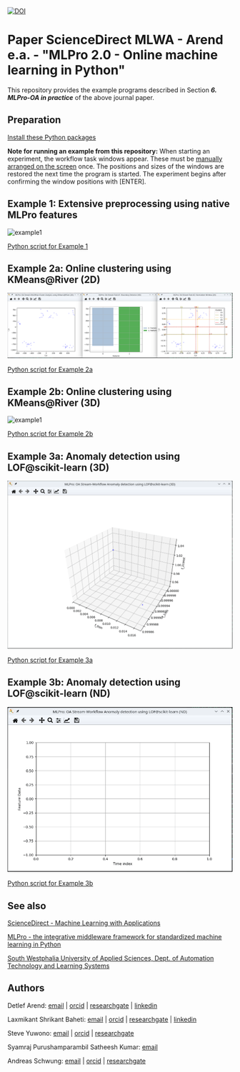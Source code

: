 [![DOI](https://zenodo.org/badge/DOI/10.5281/zenodo.14216463.svg)](https://doi.org/10.5281/zenodo.14216463)

# Paper ScienceDirect MLWA - Arend e.a. - "MLPro 2.0 - Online machine learning in Python"
This repository provides the example programs described in Section _**6. MLPro-OA in practice**_ of the above journal paper.

## Preparation

[Install these Python packages](requirements.txt)

**Note for running an example from this repository:** When starting an experiment, the workflow task windows appear. These must be [manually arranged on the screen](how_to_run_an_experiment.gif) once. The positions and sizes of the windows are restored the next time the program is started. The experiment begins after confirming the window positions with \[ENTER\].


## Example 1: Extensive preprocessing using native MLPro features

![example1](example1/example1_extensive_preprocessing.gif)

[Python script for Example 1](example1/example1_extensive_preprocessing.py)


## Example 2a: Online clustering using KMeans@River (2D)

![example1](example2/example2a_online_clustering_of_stream_data_2d.gif)

[Python script for Example 2a](example2/example2a_online_clustering_of_stream_data_2d.py)


## Example 2b: Online clustering using KMeans@River (3D)

![example1](example2/example2b_online_clustering_of_stream_data_3d.gif)

[Python script for Example 2b](example2/example2b_online_clustering_of_stream_data_3d.py)


## Example 3a: Anomaly detection using LOF@scikit-learn (3D)

![example1](example3/example3a_anomaly_detection_3d.gif)

[Python script for Example 3a](example3/example3a_anomaly_detection_3d.py)


## Example 3b: Anomaly detection using LOF@scikit-learn (ND)

![example1](example3/example3b_anomaly_detection_nd.gif)

[Python script for Example 3b](example3/example3b_anomaly_detection_nd.py)


## See also

[ScienceDirect - Machine Learning with Applications](https://www.sciencedirect.com/journal/machine-learning-with-applications)

[MLPro - the integrative middleware framework for standardized machine learning in Python](https://mlpro.readthedocs.io/)

[South Westphalia University of Applied Sciences, Dept. of Automation Technology and Learning Systems](https://www.fh-swf.de/de/forschung___transfer_4/labore_3/labs/labor_fuer_automatisierungstechnik__soest_1/standardseite_57.php)


## Authors

Detlef Arend: [email](mailto:arend.detlef@fh-swf.de) | [orcid](https://orcid.org/0000-0002-8315-2346) | [researchgate](https://www.researchgate.net/profile/Detlef-Arend) | [linkedin](https://www.linkedin.com/in/detlef-arend-65170527b)

Laxmikant Shrikant Baheti: [email](mailto:baheti.laxmikantshrikant@fh-swf.de) | [orcid](https://orcid.org/0009-0001-6566-1454) | [researchgate](https://www.researchgate.net/profile/Laxmikant-Baheti) | [linkedin](https://www.linkedin.com/in/laxmikant-baheti) 

Steve Yuwono: [email](mailto:yuwono.steve@fh-swf.de) | [orcid](https://orcid.org/0000-0001-7570-2726) | [researchgate](https://www.researchgate.net/profile/Steve-Yuwono)

Syamraj Purushamparambil Satheesh Kumar: [email](mailto:syam.ps1804@gmail.com)

Andreas Schwung: [email](mailto:schwung.andreas@fh-swf.de) | [orcid](https://orcid.org/0000-0001-8405-0977) | [researchgate](https://www.researchgate.net/profile/Andreas-Schwung)
